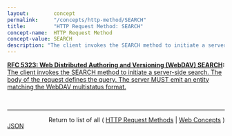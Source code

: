 ```yaml
---
layout:        concept
permalink:     "/concepts/http-method/SEARCH"
title:         "HTTP Request Method: SEARCH"
concept-name:  HTTP Request Method
concept-value: SEARCH
description: "The client invokes the SEARCH method to initiate a server-side search. The body of the request defines the query. The server MUST emit an entity matching the WebDAV multistatus format."
---
```


**[RFC 5323: Web Distributed Authoring and Versioning (WebDAV) SEARCH](/specs/IETF/RFC/5323 "This document specifies a set of methods, headers, and properties composing Web Distributed Authoring and Versioning (WebDAV) SEARCH, an application of the HTTP/1.1 protocol to efficiently search for DAV resources based upon a set of client-supplied criteria."):** [The client invokes the SEARCH method to initiate a server-side search. The body of the request defines the query. The server MUST emit an entity matching the WebDAV multistatus format.](http://tools.ietf.org/html/rfc5323#section-2 "Read documentation for HTTP Request Method &#34;SEARCH&#34;")

<br/>
<hr/>

<p style="float : left"><a href="./SEARCH.json" title="JSON representing this particular Web Concept value">JSON</a></p>
<p style="text-align: right">Return to list of all ( <a href="../http-methods">HTTP Request Methods</a> | <a href="../">Web Concepts</a> )</p>
